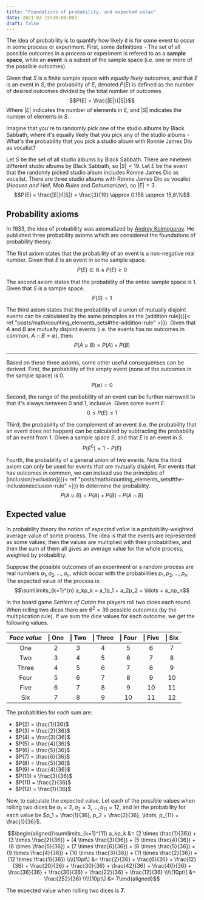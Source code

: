 ```yaml
---
title: "Foundations of probability, and expected value"
date: 2021-03-15T20:00:00Z
draft: false 
---
```

The idea of probability is to quantify how likely it is for some event to occur in some process or experiment. First, some definitions - The set of all possible outcomes in a process or experiment is refered to as a **sample space**, while an **event** is a subset of the sample space (i.e. one or more of the possible outcomes).

Given that $S$ is a finite sample space with *equally likely* outcomes, and that $E$ is an event in $S$, the probability of $E$, denoted $P(E)$ is defined as the number of desired outcomes divided by the total number of outcomes.
$$P(E) = \frac{|E|}{|S|}$$
Where $|E|$ indicates the number of elements in $E$, and $|S|$ indicates the number of elements in $S$.

Imagine that you're to randomly pick one of the studio albums by Black Sabbath, where it's equally likely that you pick any of the studio albums - What's the probability that you pick a studio album with Ronnie James Dio as vocalist?

Let $S$ be the set of all studio albums by Black Sabbath. There are nineteen different studio albums by Black Sabbath, so $|S| = 19$.
Let $E$ be the event that the randomly picked studio album includes Ronnie James Dio as vocalist. There are three studio albums with Ronnie James Dio as vocalist (*Heaven and Hell*, *Mob Rules* and *Dehumanizer*), so $|E| = 3$.
$$P(E) = \frac{|E|}{|S|} = \frac{3}{19} \approx 0.158 \approx 15,8\%$$

## Probability axioms
In 1933, the idea of probability was axiomatized by [Andrey Kolmogorov](https://en.wikipedia.org/wiki/Andrey_Kolmogorov). He published three probability axioms which are considered the foundations of probability theory. 

The first axiom states that the probability of an event is a non-negative real number. Given that $E$ is an event in some sample space.
$$P(E) \in \mathbb{R} \land P(E) \ge 0$$

The second axiom states that the probability of the entire sample space is 1. Given that $S$ is a sample space.
$$P(S) = 1$$

The third axiom states that the probability of a union of mutually disjoint events can be calculated by the same principles as the [addition rule]({{< ref "posts/math/counting_elements_sets#the-addition-rule" >}}). Given that $A$ and $B$ are mutually disjoint events (i.e. the events has no outcomes in common, $A \cap B = \emptyset$), then:
$$P(A \cup B) = P(A) + P(B)$$

---

Based on these three axioms, some other useful consequenses can be derived. First, the probability of the empty event (none of the outcomes in the sample space) is $0$.
$$P(\emptyset) = 0$$

Second, the range of the probability of an event can be further narrowed to that it's always between 0 and 1, inclusive. Given some event $E$.
$$0 \le P(E) \le 1$$

Third, the probability of the complement of an event (i.e. the probability that an event does not happen) can be calculated by subtracting the probability of an event from 1. Given a sample space $S$, and that $E$ is an event in $S$.
$$P(E^\complement) = 1 - P(E)$$

Fourth, the probability of a general union of two events. Note the third axiom can only be used for events that are mutually disjoint. For events that has outcomes in common, we can instead use the principles of [inclusion/exclusion]({{< ref "posts/math/counting_elements_sets#the-inclusionexclusion-rule" >}}) to determine the probability.
$$P(A \cup B) = P(A) + P(B) - P(A \cap B)$$

## Expected value
In probability theory the notion of *expected value* is a probability-weighted average value of some process. The idea is that the events are represented as some values, then the values are multiplied with their probabilities, and then the sum of them all gives an average value for the whole process, weighted by probability.

Suppose the possible outcomes of an experiment or a random process are real numbers $a_1, a_2, \ldots, a_n$, which occur with the probabilities $p_1,p_2, \ldots, p_n$. The expected value of the process is:
$$\sum\limits_{k=1}^{n} a_kp_k = a_1p_1 + a_2p_2 + \ldots + a_np_n$$

In the board game *Settlers of Catan* the players roll two dices each round. When rolling two dices there are $6^2 = 36$ possible outcomes (by the multiplication rule). If we sum the dice values for each outcome, we get the following values.

|*Face value*|  \| One  |  \| Two  | \| Three |  \| Four |  \| Five |  \| Six  |
|:----------:|:--------:|:--------:|:--------:|:--------:|:--------:|:--------:|
| One        | 2     | 3 | 4 | 5 | 6 | 7             |
| Two        | 3     | 4 | 5 | 6 | 7 | 8             |
| Three      | 4     | 5 | 6 | 7 | 8 | 9             |
| Four       | 5     | 6 | 7 | 8 | 9 | 10            |
| Five       | 6     | 7 | 8 | 9 | 10 | 11           |
| Six        | 7     | 8 | 9 | 10 | 11 | 12          |

The probablities for each sum are:
 - $P(2) = \frac{1}{36}$
 - $P(3) = \frac{2}{36}$
 - $P(4) = \frac{3}{36}$
 - $P(5) = \frac{4}{36}$
 - $P(6) = \frac{5}{36}$
 - $P(7) = \frac{6}{36}$
 - $P(8) = \frac{5}{36}$
 - $P(9) = \frac{4}{36}$
 - $P(10) = \frac{3}{36}$
 - $P(11) = \frac{2}{36}$
 - $P(12) = \frac{1}{36}$

Now, to calculate the expected value. Let each of the possible values when rolling two dices be $a_1 = 2, a_2 = 3, \ldots, a_{11} = 12$, and let the probability for each value be $p_1 = \frac{1}{36}, p_2 = \frac{2}{36}, \ldots, p_{11} = \frac{1}{36}$.

$$\begin{aligned}\sum\limits_{k=1}^{11} a_kp_k &= (2 \times \frac{1}{36}) + (3 \times \frac{2}{36}) + (4 \times \frac{3}{36}) + (5 \times \frac{4}{36}) + (6 \times \frac{5}{36}) + (7 \times \frac{6}{36}) + (8 \times \frac{5}{36}) + (9 \times \frac{4}{36}) + (10 \times \frac{3}{36}) + (11 \times \frac{2}{36}) + (12 \times \frac{1}{36}) \\\\[10pt\] &= \frac{2}{36} + \frac{6}{36} + \frac{12}{36} + \frac{20}{36} + \frac{30}{36} + \frac{42}{36} + \frac{40}{36} + \frac{36}{36} + \frac{30}{36} + \frac{22}{36} + \frac{12}{36} \\\\[10pt\] &= \frac{252}{36} \\\\[10pt\] &= 7\end{aligned}$$

The expected value when rolling two dices is **7**.